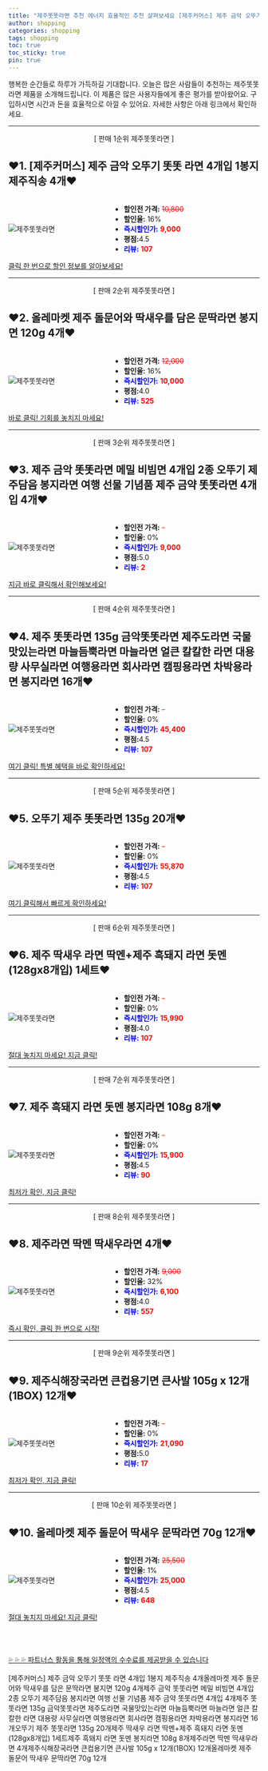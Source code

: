 ```yaml
---
title: "제주똣똣라면 추천 에너지 효율적인 추천 살펴보세요 [제주커머스] 제주 금악 오뚜기 똣똣"
author: shopping
categories: shopping
tags: shopping
toc: true
toc_sticky: true
pin: true
---
```

행복한 순간들로 하루가 가득하길 기대합니다. 오늘은 많은 사람들이 추천하는 제주똣똣라면 제품을 소개해드립니다. 이 제품은 많은 사용자들에게 좋은 평가를 받아왔어요. 구입하시면 시간과 돈을 효율적으로 아낄 수 있어요. 자세한 사항은 아래 링크에서 확인하세요.

---
<p class="toplist" style="margin: 0 auto; display: block; width: fit-content;">[ 판매 1순위 제주똣똣라면 ]</p>

<h2><strong>❤️1. [제주커머스] 제주 금악 오뚜기 똣똣 라면 4개입 1봉지 제주직송 4개❤️</strong></h2>

<div style="display: flex; align-items: center;">
    <div style="flex: 0.4;">
        <img src="https://thumbnail7.coupangcdn.com/thumbnails/remote/230x230ex/image/vendor_inventory/8499/97db04775055a8aa641e315c04631ab0f9ecdd055782908c050cc937a20a.jpg" alt="제주똣똣라면" style="max-width: 100%;">
    </div>
    <div style="flex: 0.6; margin-left: 10px;">
        <ul>
            <li><strong>할인전 가격:</strong> <del style="color: red;">10,800</del></li>
            <li><strong>할인율:</strong> 16%</li>
            <li><span style='color:blue'><strong>즉시할인가:</strong></span> <span style='color:red'><strong>9,000</strong></span></li>
            <li><strong>평점:</strong>4.5</li>
            <li><span style='color:blue'><strong>리뷰:</strong></span> <span style='color:red'><strong>107</strong></span></li>
        </ul>
    </div>
</div>
<div class="center">
    <a href="https://selin100587.github.io?lptag=AF9450613&subid=githubio&pageKey=6919594679&traceid=V0-153&itemId=17612662697&vendorItemId=84778713302" class="myButton">
        클릭 한 번으로 할인 정보를 알아보세요!
    </a>
</div>


---
<p class="toplist" style="margin: 0 auto; display: block; width: fit-content;">[ 판매 2순위 제주똣똣라면 ]</p>

<h2><strong>❤️2. 올레마켓 제주 돌문어와 딱새우를 담은 문딱라면 봉지면 120g 4개❤️</strong></h2>

<div style="display: flex; align-items: center;">
    <div style="flex: 0.4;">
        <img src="https://thumbnail8.coupangcdn.com/thumbnails/remote/230x230ex/image/retail/images/2023/04/10/16/9/5424be75-b3af-4ac6-9050-a60fe9822d2f.jpg" alt="제주똣똣라면" style="max-width: 100%;">
    </div>
    <div style="flex: 0.6; margin-left: 10px;">
        <ul>
            <li><strong>할인전 가격:</strong> <del style="color: red;">12,000</del></li>
            <li><strong>할인율:</strong> 16%</li>
            <li><span style='color:blue'><strong>즉시할인가:</strong></span> <span style='color:red'><strong>10,000</strong></span></li>
            <li><strong>평점:</strong>4.0</li>
            <li><span style='color:blue'><strong>리뷰:</strong></span> <span style='color:red'><strong>525</strong></span></li>
        </ul>
    </div>
</div>
<div class="center">
    <a href="https://selin100587.github.io?lptag=AF9450613&subid=githubio&pageKey=7258068860&traceid=V0-153&itemId=18479661338&vendorItemId=85619502582" class="myButton">
        바로 클릭! 기회를 놓치지 마세요!
    </a>
</div>


---
<p class="toplist" style="margin: 0 auto; display: block; width: fit-content;">[ 판매 3순위 제주똣똣라면 ]</p>

<h2><strong>❤️3. 제주 금악 똣똣라면 메밀 비빔면 4개입 2종 오뚜기 제주담음 봉지라면 여행 선물 기념품 제주 금약 똣똣라면 4개입 4개❤️</strong></h2>

<div style="display: flex; align-items: center;">
    <div style="flex: 0.4;">
        <img src="https://thumbnail10.coupangcdn.com/thumbnails/remote/230x230ex/image/vendor_inventory/e744/349e1be314523cc69f63f9235d2d2e4917c7995615c18ec3fbec6909f162.jpeg" alt="제주똣똣라면" style="max-width: 100%;">
    </div>
    <div style="flex: 0.6; margin-left: 10px;">
        <ul>
            <li><strong>할인전 가격:</strong> <del style="color: red;">-</del></li>
            <li><strong>할인율:</strong> 0%</li>
            <li><span style='color:blue'><strong>즉시할인가:</strong></span> <span style='color:red'><strong>9,000</strong></span></li>
            <li><strong>평점:</strong>5.0</li>
            <li><span style='color:blue'><strong>리뷰:</strong></span> <span style='color:red'><strong>2</strong></span></li>
        </ul>
    </div>
</div>
<div class="center">
    <a href="https://selin100587.github.io?lptag=AF9450613&subid=githubio&pageKey=6885511681&traceid=V0-153&itemId=16513932946&vendorItemId=83701215242" class="myButton">
        지금 바로 클릭해서 확인해보세요!
    </a>
</div>


---
<p class="toplist" style="margin: 0 auto; display: block; width: fit-content;">[ 판매 4순위 제주똣똣라면 ]</p>

<h2><strong>❤️4. 제주 똣똣라면 135g 금악똣똣라면 제주도라면 국물맛있는라면 마늘듬뿍라면 마늘라면 얼큰 칼칼한 라면 대용량 사무실라면 여행용라면 회사라면 캠핑용라면 차박용라면 봉지라면 16개❤️</strong></h2>

<div style="display: flex; align-items: center;">
    <div style="flex: 0.4;">
        <img src="https://thumbnail8.coupangcdn.com/thumbnails/remote/230x230ex/image/vendor_inventory/0795/6ae38068c47705f5de691713b988a378183d23284d3ced65b6281a955589.JPG" alt="제주똣똣라면" style="max-width: 100%;">
    </div>
    <div style="flex: 0.6; margin-left: 10px;">
        <ul>
            <li><strong>할인전 가격:</strong> <del style="color: red;">-</del></li>
            <li><strong>할인율:</strong> 0%</li>
            <li><span style='color:blue'><strong>즉시할인가:</strong></span> <span style='color:red'><strong>45,400</strong></span></li>
            <li><strong>평점:</strong>4.5</li>
            <li><span style='color:blue'><strong>리뷰:</strong></span> <span style='color:red'><strong>107</strong></span></li>
        </ul>
    </div>
</div>
<div class="center">
    <a href="https://selin100587.github.io?lptag=AF9450613&subid=githubio&pageKey=6919594679&traceid=V0-153&itemId=20167929298&vendorItemId=87260198595" class="myButton">
        여기 클릭! 특별 혜택을 바로 확인하세요!
    </a>
</div>


---
<p class="toplist" style="margin: 0 auto; display: block; width: fit-content;">[ 판매 5순위 제주똣똣라면 ]</p>

<h2><strong>❤️5. 오뚜기 제주 똣똣라면 135g 20개❤️</strong></h2>

<div style="display: flex; align-items: center;">
    <div style="flex: 0.4;">
        <img src="https://thumbnail8.coupangcdn.com/thumbnails/remote/230x230ex/image/vendor_inventory/0795/6ae38068c47705f5de691713b988a378183d23284d3ced65b6281a955589.JPG" alt="제주똣똣라면" style="max-width: 100%;">
    </div>
    <div style="flex: 0.6; margin-left: 10px;">
        <ul>
            <li><strong>할인전 가격:</strong> <del style="color: red;">-</del></li>
            <li><strong>할인율:</strong> 0%</li>
            <li><span style='color:blue'><strong>즉시할인가:</strong></span> <span style='color:red'><strong>55,870</strong></span></li>
            <li><strong>평점:</strong>4.5</li>
            <li><span style='color:blue'><strong>리뷰:</strong></span> <span style='color:red'><strong>107</strong></span></li>
        </ul>
    </div>
</div>
<div class="center">
    <a href="https://selin100587.github.io?lptag=AF9450613&subid=githubio&pageKey=6919594679&traceid=V0-153&itemId=20167929308&vendorItemId=87260198656" class="myButton">
        여기 클릭해서 빠르게 확인하세요!
    </a>
</div>


---
<p class="toplist" style="margin: 0 auto; display: block; width: fit-content;">[ 판매 6순위 제주똣똣라면 ]</p>

<h2><strong>❤️6. 제주 딱새우 라면 딱멘+제주 흑돼지 라면 돗멘(128gx8개입) 1세트❤️</strong></h2>

<div style="display: flex; align-items: center;">
    <div style="flex: 0.4;">
        <img src="https://thumbnail9.coupangcdn.com/thumbnails/remote/230x230ex/image/vendor_inventory/9d0d/652a770a9a3122597eba040e0d18af7819eb38313adf8218e36f56cb3f65.jpg" alt="제주똣똣라면" style="max-width: 100%;">
    </div>
    <div style="flex: 0.6; margin-left: 10px;">
        <ul>
            <li><strong>할인전 가격:</strong> <del style="color: red;">-</del></li>
            <li><strong>할인율:</strong> 0%</li>
            <li><span style='color:blue'><strong>즉시할인가:</strong></span> <span style='color:red'><strong>15,990</strong></span></li>
            <li><strong>평점:</strong>4.0</li>
            <li><span style='color:blue'><strong>리뷰:</strong></span> <span style='color:red'><strong>107</strong></span></li>
        </ul>
    </div>
</div>
<div class="center">
    <a href="https://selin100587.github.io?lptag=AF9450613&subid=githubio&pageKey=7227290123&traceid=V0-153&itemId=18330181191&vendorItemId=87359539081" class="myButton">
        절대 놓치지 마세요! 지금 클릭!
    </a>
</div>


---
<p class="toplist" style="margin: 0 auto; display: block; width: fit-content;">[ 판매 7순위 제주똣똣라면 ]</p>

<h2><strong>❤️7. 제주 흑돼지 라면 돗멘 봉지라면 108g 8개❤️</strong></h2>

<div style="display: flex; align-items: center;">
    <div style="flex: 0.4;">
        <img src="https://thumbnail10.coupangcdn.com/thumbnails/remote/230x230ex/image/vendor_inventory/a840/cd4e3bd1ba929d54d79073b01b495f7e7556ea76c6b486acad7640dac6b2.jpg" alt="제주똣똣라면" style="max-width: 100%;">
    </div>
    <div style="flex: 0.6; margin-left: 10px;">
        <ul>
            <li><strong>할인전 가격:</strong> <del style="color: red;">-</del></li>
            <li><strong>할인율:</strong> 0%</li>
            <li><span style='color:blue'><strong>즉시할인가:</strong></span> <span style='color:red'><strong>15,900</strong></span></li>
            <li><strong>평점:</strong>4.5</li>
            <li><span style='color:blue'><strong>리뷰:</strong></span> <span style='color:red'><strong>90</strong></span></li>
        </ul>
    </div>
</div>
<div class="center">
    <a href="https://selin100587.github.io?lptag=AF9450613&subid=githubio&pageKey=7185642932&traceid=V0-153&itemId=18676513356&vendorItemId=87359538213" class="myButton">
        최저가 확인, 지금 클릭!
    </a>
</div>


---
<p class="toplist" style="margin: 0 auto; display: block; width: fit-content;">[ 판매 8순위 제주똣똣라면 ]</p>

<h2><strong>❤️8. 제주라면 딱멘 딱새우라면 4개❤️</strong></h2>

<div style="display: flex; align-items: center;">
    <div style="flex: 0.4;">
        <img src="https://thumbnail7.coupangcdn.com/thumbnails/remote/230x230ex/image/vendor_inventory/b15e/fcfc38594e783e94453ce42bc2f0f376bf25243ad481375100bc33f34b25.jpg" alt="제주똣똣라면" style="max-width: 100%;">
    </div>
    <div style="flex: 0.6; margin-left: 10px;">
        <ul>
            <li><strong>할인전 가격:</strong> <del style="color: red;">9,000</del></li>
            <li><strong>할인율:</strong> 32%</li>
            <li><span style='color:blue'><strong>즉시할인가:</strong></span> <span style='color:red'><strong>6,100</strong></span></li>
            <li><strong>평점:</strong>4.0</li>
            <li><span style='color:blue'><strong>리뷰:</strong></span> <span style='color:red'><strong>557</strong></span></li>
        </ul>
    </div>
</div>
<div class="center">
    <a href="https://selin100587.github.io?lptag=AF9450613&subid=githubio&pageKey=6274677655&traceid=V0-153&itemId=17818045501&vendorItemId=82927580743" class="myButton">
        즉시 확인, 클릭 한 번으로 시작!
    </a>
</div>


---
<p class="toplist" style="margin: 0 auto; display: block; width: fit-content;">[ 판매 9순위 제주똣똣라면 ]</p>

<h2><strong>❤️9. 제주식해장국라면 큰컵용기면 큰사발 105g x 12개(1BOX) 12개❤️</strong></h2>

<div style="display: flex; align-items: center;">
    <div style="flex: 0.4;">
        <img src="https://thumbnail10.coupangcdn.com/thumbnails/remote/230x230ex/image/vendor_inventory/3aa0/5943cef85636ea82fe8e3e215106c19e000e1ce3474beb9ae9368e44d257.png" alt="제주똣똣라면" style="max-width: 100%;">
    </div>
    <div style="flex: 0.6; margin-left: 10px;">
        <ul>
            <li><strong>할인전 가격:</strong> <del style="color: red;">-</del></li>
            <li><strong>할인율:</strong> 0%</li>
            <li><span style='color:blue'><strong>즉시할인가:</strong></span> <span style='color:red'><strong>21,090</strong></span></li>
            <li><strong>평점:</strong>5.0</li>
            <li><span style='color:blue'><strong>리뷰:</strong></span> <span style='color:red'><strong>17</strong></span></li>
        </ul>
    </div>
</div>
<div class="center">
    <a href="https://selin100587.github.io?lptag=AF9450613&subid=githubio&pageKey=7747960977&traceid=V0-153&itemId=21121155138&vendorItemId=90720103782" class="myButton">
        최저가 확인, 지금 클릭!
    </a>
</div>


---
<p class="toplist" style="margin: 0 auto; display: block; width: fit-content;">[ 판매 10순위 제주똣똣라면 ]</p>

<h2><strong>❤️10. 올레마켓 제주 돌문어 딱새우 문딱라면 70g 12개❤️</strong></h2>

<div style="display: flex; align-items: center;">
    <div style="flex: 0.4;">
        <img src="https://thumbnail9.coupangcdn.com/thumbnails/remote/230x230ex/image/retail/images/aee9a483-2c7a-44d3-96b0-00b95f22339c1126435066248551483.png" alt="제주똣똣라면" style="max-width: 100%;">
    </div>
    <div style="flex: 0.6; margin-left: 10px;">
        <ul>
            <li><strong>할인전 가격:</strong> <del style="color: red;">25,500</del></li>
            <li><strong>할인율:</strong> 1%</li>
            <li><span style='color:blue'><strong>즉시할인가:</strong></span> <span style='color:red'><strong>25,000</strong></span></li>
            <li><strong>평점:</strong>4.5</li>
            <li><span style='color:blue'><strong>리뷰:</strong></span> <span style='color:red'><strong>648</strong></span></li>
        </ul>
    </div>
</div>
<div class="center">
    <a href="https://selin100587.github.io?lptag=AF9450613&subid=githubio&pageKey=6475743299&traceid=V0-153&itemId=18741706132&vendorItemId=85873966647" class="myButton">
        절대 놓치지 마세요! 지금 클릭!
    </a>
</div>

<br><br><br>[💦 💦 💦 파트너스 활동을 통해 일정액의 수수료를 제공받을 수 있습니다](https://link.coupang.com/a/bcpT2c)<br><br>[제주커머스] 제주 금악 오뚜기 똣똣 라면 4개입 1봉지 제주직송 4개올레마켓 제주 돌문어와 딱새우를 담은 문딱라면 봉지면 120g 4개제주 금악 똣똣라면 메밀 비빔면 4개입 2종 오뚜기 제주담음 봉지라면 여행 선물 기념품 제주 금약 똣똣라면 4개입 4개제주 똣똣라면 135g 금악똣똣라면 제주도라면 국물맛있는라면 마늘듬뿍라면 마늘라면 얼큰 칼칼한 라면 대용량 사무실라면 여행용라면 회사라면 캠핑용라면 차박용라면 봉지라면 16개오뚜기 제주 똣똣라면 135g 20개제주 딱새우 라면 딱멘+제주 흑돼지 라면 돗멘(128gx8개입) 1세트제주 흑돼지 라면 돗멘 봉지라면 108g 8개제주라면 딱멘 딱새우라면 4개제주식해장국라면 큰컵용기면 큰사발 105g x 12개(1BOX) 12개올레마켓 제주 돌문어 딱새우 문딱라면 70g 12개